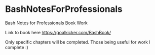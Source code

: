 # BashNotesForProfessionals

Bash Notes for Professionals Book Work

Link to book here https://goalkicker.com/BashBook/

Only specific chapters will be completed. Those being useful for work I complete :)
